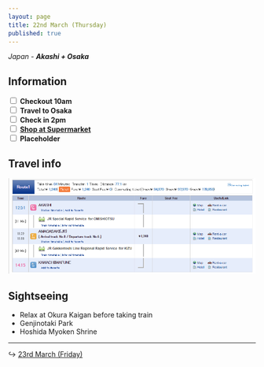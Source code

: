 ```yaml
---
layout: page
title: 22nd March (Thursday)
published: true
---
```


*Japan - **Akashi + Osaka***

## Information

<div><input class="box" type="checkbox" name="221" /><label type="text" class="strikethrough"> <b>Checkout 10am</b></label><br /><input class="box" type="checkbox" name="222" /><label type="text" class="strikethrough"> <b>Travel to Osaka</b></label><br /><input class="box" type="checkbox" name="223" /><label type="text" class="strikethrough"> <b>Check in 2pm</b></label><br /><input class="box" type="checkbox" name="224" /><label type="text" class="strikethrough"> <a href="https://www.google.com.au/maps/place/%E9%96%A2%E8%A5%BF%E3%82%B9%E3%83%BC%E3%83%91%E3%83%BC%E3%83%9E%E3%83%BC%E3%82%B1%E3%83%83%E3%83%88%E6%B2%B3%E5%86%85%E7%A3%90%E8%88%B9%E5%BA%97/@34.7814963,135.6830342,16.25z/am=t/data=!4m26!1m20!4m19!1m6!1m2!1s0x3554d4b7ba0f3b95:0x7828214cffa62536!2sAkashi+Station,+Hy%C5%8Dgo+Prefecture,+Japan!2m2!1d134.9926962!2d34.6490355!1m6!1m2!1s0x600119376c38a595:0x4172a4f6b5e67dec!2s1+Chome-23-2+Mukaida,+Katano-shi,+%C5%8Csaka-fu+576-0065,+Japan!2m2!1d135.6848473!2d34.7832306!2m2!7e2!8j1521721200!3e3!5i3!3m4!1s0x6001193049bb8f1d:0xadc3c24241029d25!8m2!3d34.7780066!4d135.6838278"><b>Shop at Supermarket</b></a></label><br /><input class="box" type="checkbox" name="225" /><label type="text" class="strikethrough"> <b>Placeholder</b></label></div>

## Travel info

![](/uploads/versions/akashitokawa---x----905-349x---.PNG)

## Sightseeing

* Relax at Okura Kaigan before taking train
* Genjinotaki Park
* Hoshida Myoken Shrine

---

↪ [23rd March (Friday)](/days/week2/23mar)